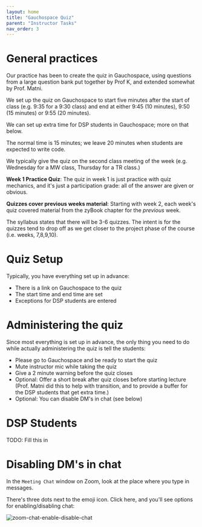 ```yaml
---
layout: home
title: "Gauchospace Quiz" 
parent: "Instructor Tasks"
nav_order: 3
---
```


# General practices

Our practice has been to create the quiz in Gauchospace, using questions from a large question bank put together by Prof K, and extended somewhat by Prof. Matni.

We set up the quiz on Gauchospace to start five minutes after the start of class (e.g. 9:35 for a 9:30 class) and end at either 9:45 (10 minutes), 9:50 (15 minutes) or 9:55 (20 minutes).

We can set up extra time for DSP students in Gauchospace; more on that below.

The normal time is 15 minutes; we leave 20 minutes when students are expected to write code.

We typically give the quiz on the second class meeting of the week (e.g. Wednesday for a MW class, Thursday for a TR class.)

**Week 1 Practice Quiz**: The quiz in week 1 is just practice with quiz mechanics, and it's just a participation grade: all of the answer are given or obvious.

**Quizzes cover previous weeks material**: Starting with week 2, each week's quiz covered material from the zyBook chapter for the *previous* week.

The syllabus states that there will be 3-6 quizzes.  The intent is for the quizzes tend to drop off as we get closer to the project phase of the course (i.e. weeks, 7,8,9,10).


# Quiz Setup 

Typically, you have everything set up in advance:
* There is a link on Gauchospace to the quiz
* The start time and end time are set
* Exceptions for DSP students are entered

# Administering the quiz

Since most everything is set up in advance,  the only thing you need to do while actually administering the quiz is tell the students: 

* Please go to Gauchospace and be ready to start the quiz
* Mute instructor mic while taking the quiz
* Give a 2 minute warning before the quiz closes
* Optional: Offer a short break after quiz closes before starting lecture (Prof. Matni did this to help with transition, and to provide a buffer for the DSP students that get extra time.)
* Optional: You can disable DM's in chat (see below)

# DSP Students

TODO: Fill this in

# Disabling DM's in chat

In the `Meeting Chat` window on Zoom, look at the place where you type in messages.

There's three dots next to the emoji icon. Click here, and you'll see options for enabling/disabling chat:

![zoom-chat-enable-disable-chat](https://user-images.githubusercontent.com/1119017/212141509-d4954c0a-0c54-42e2-9c27-b0f259eec7e2.gif)

